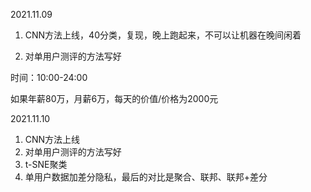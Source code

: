 2021.11.09

1. CNN方法上线，40分类，复现，晚上跑起来，不可以让机器在晚间闲着

2. 对单用户测评的方法写好

时间：10:00-24:00

如果年薪80万，月薪6万，每天的价值/价格为2000元

2021.11.10

1. CNN方法上线
2. 对单用户测评的方法写好
3. t-SNE聚类
4. 单用户数据加差分隐私，最后的对比是聚合、联邦、联邦+差分

